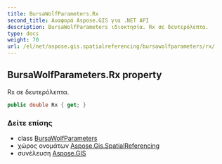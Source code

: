 ```yaml
---
title: BursaWolfParameters.Rx
second_title: Αναφορά Aspose.GIS για .NET API
description: BursaWolfParameters ιδιοκτησία. Rx σε δευτερόλεπτα.
type: docs
weight: 70
url: /el/net/aspose.gis.spatialreferencing/bursawolfparameters/rx/
---
```

## BursaWolfParameters.Rx property

Rx σε δευτερόλεπτα.

```csharp
public double Rx { get; }
```

### Δείτε επίσης

* class [BursaWolfParameters](../)
* χώρος ονομάτων [Aspose.Gis.SpatialReferencing](../../bursawolfparameters/)
* συνέλευση [Aspose.GIS](../../../)


